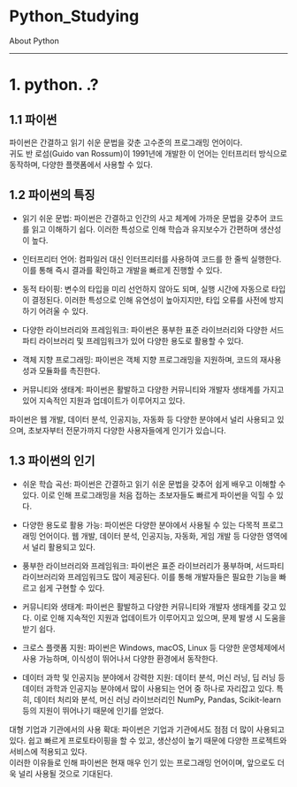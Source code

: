 # Python_Studying
About Python   



* * *
# 1. python. .?  

## 1.1 파이썬
파이썬은 간결하고 읽기 쉬운 문법을 갖춘 고수준의 프로그래밍 언어이다.  
귀도 반 로섬(Guido van Rossum)이 1991년에 개발한 이 언어는 인터프리터 방식으로 동작하며, 
다양한 플랫폼에서 사용할 수 있다.   

## 1.2 파이썬의 특징
- 읽기 쉬운 문법: 파이썬은 간결하고 인간의 사고 체계에 가까운 문법을 갖추어 코드를 읽고 이해하기 쉽다. 이러한 특성으로 인해 학습과 유지보수가 간편하며 생산성이 높다.

- 인터프리터 언어: 컴파일러 대신 인터프리터를 사용하여 코드를 한 줄씩 실행한다. 이를 통해 즉시 결과를 확인하고 개발을 빠르게 진행할 수 있다.

- 동적 타이핑: 변수의 타입을 미리 선언하지 않아도 되며, 실행 시간에 자동으로 타입이 결정된다. 이러한 특성으로 인해 유연성이 높아지지만, 타입 오류를 사전에 방지하기 어려울 수 있다.

- 다양한 라이브러리와 프레임워크: 파이썬은 풍부한 표준 라이브러리와 다양한 서드파티 라이브러리 및 프레임워크가 있어 다양한 용도로 활용할 수 있다.

- 객체 지향 프로그래밍: 파이썬은 객체 지향 프로그래밍을 지원하며, 코드의 재사용성과 모듈화를 촉진한다.

- 커뮤니티와 생태계: 파이썬은 활발하고 다양한 커뮤니티와 개발자 생태계를 가지고 있어 지속적인 지원과 업데이트가 이루어지고 있다.

파이썬은 웹 개발, 데이터 분석, 인공지능, 자동화 등 다양한 분야에서 널리 사용되고 있으며, 초보자부터 전문가까지 다양한 사용자들에게 인기가 있습니다.


## 1.3 파이썬의 인기
- 쉬운 학습 곡선: 파이썬은 간결하고 읽기 쉬운 문법을 갖추어 쉽게 배우고 이해할 수 있다. 이로 인해 프로그래밍을 처음 접하는 초보자들도 빠르게 파이썬을 익힐 수 있다.

- 다양한 용도로 활용 가능: 파이썬은 다양한 분야에서 사용될 수 있는 다목적 프로그래밍 언어이다. 웹 개발, 데이터 분석, 인공지능, 자동화, 게임 개발 등 다양한 영역에서 널리 활용되고 있다.

- 풍부한 라이브러리와 프레임워크: 파이썬은 표준 라이브러리가 풍부하며, 서드파티 라이브러리와 프레임워크도 많이 제공된다. 이를 통해 개발자들은 필요한 기능을 빠르고 쉽게 구현할 수 있다.

- 커뮤니티와 생태계: 파이썬은 활발하고 다양한 커뮤니티와 개발자 생태계를 갖고 있다. 이로 인해 지속적인 지원과 업데이트가 이루어지고 있으며, 문제 발생 시 도움을 받기 쉽다.

- 크로스 플랫폼 지원: 파이썬은 Windows, macOS, Linux 등 다양한 운영체제에서 사용 가능하며, 이식성이 뛰어나서 다양한 환경에서 동작한다.

- 데이터 과학 및 인공지능 분야에서 강력한 지원: 데이터 분석, 머신 러닝, 딥 러닝 등 데이터 과학과 인공지능 분야에서 많이 사용되는 언어 중 하나로 자리잡고 있다. 특히, 데이터 처리와 분석, 머신 러닝 라이브러리인 NumPy, Pandas, Scikit-learn 등의 지원이 뛰어나기 때문에 인기를 얻었다.

대형 기업과 기관에서의 사용 확대: 파이썬은 기업과 기관에서도 점점 더 많이 사용되고 있다. 쉽고 빠르게 프로토타이핑을 할 수 있고, 생산성이 높기 때문에 다양한 프로젝트와 서비스에 적용되고 있다.  
이러한 이유들로 인해 파이썬은 현재 매우 인기 있는 프로그래밍 언어이며, 앞으로도 더욱 널리 사용될 것으로 기대된다.   





